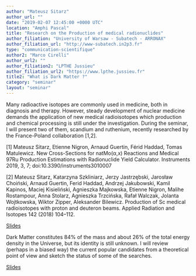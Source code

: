 ```yaml
---
author: "Mateusz Sitarz"
author_url: ""
date: "2019-02-07 12:45:00 +0000 UTC"
location: "Amphi Pascal"
title: "Research on the Production of medical radionuclides"
author_filiation: "University of Warsaw - Subatech - ARRONAX"
author_filiation_url: "http://www-subatech.in2p3.fr"
type: "communication-scientifique"
author2: "Marco Cirelli"
author_url2: ""
author_filiation2: "LPTHE Jussieu"
author_filiation_url2: "https://www.lpthe.jussieu.fr"
title2: "What is Dark Matter ?"
category: "seminar" 
layout: "seminar"
---
```

Many radioactive isotopes are commonly used in medicine, both in diagnosis and therapy. However, steady development of nuclear medicine demands the application of new medical radioisotopes which production and chemical processing is still under the investigation. During the seminar, I will present two of them, scandium and ruthenium, recently researched by the France-Poland collaboration [1,2].




[1] Mateusz Sitarz, Etienne Nigron, Arnaud Guertin, Férid Haddad, Tomas Matulewicz. New Cross-Sections for natMo(α,x) Reactions and Medical 97Ru Production Estimations with Radionuclide Yield Calculator. Instruments 2019, 3, 7; doi:10.3390/instruments3010007

[2] Mateusz Sitarz, Katarzyna Szkliniarz, Jerzy Jastrzębski, Jarosław Choiński, Arnaud Guertin, Ferid Haddad, Andrzej Jakubowski, Kamil Kapinos, Maciej Kisieliński, Agnieszka Majkowska, Etienne Nigron, Malihe Rostampour, Anna Stolarz, Agnieszka Trzcińska, Rafał Walczak, Jolanta Wojtkowska, Wiktor Zipper, Aleksander Bilewicz. Production of Sc medical radioisotopes with proton and deuteron beams. Applied Radiation and Isotopes 142 (2018) 104–112.

[Slides](https://atrium.in2p3.fr/0c39d908-e104-49dc-947b-cdca3d6f5b36)




<!-- SUMMARY2 -->

Dark Matter constitutes 84% of the mass and about 26% of the total energy density in the Universe, but its identity is still unknown. I will review (perhaps in a biased way) the current popular candidates from a theoretical point of view and sketch the status of some of the searches.

[Slides](https://atrium.in2p3.fr/13367a59-57cf-4d73-8775-adb2753bed1b)

